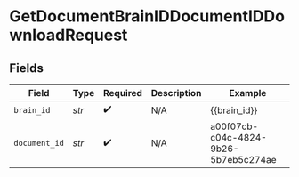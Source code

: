 # GetDocumentBrainIDDocumentIDDownloadRequest


## Fields

| Field                                | Type                                 | Required                             | Description                          | Example                              |
| ------------------------------------ | ------------------------------------ | ------------------------------------ | ------------------------------------ | ------------------------------------ |
| `brain_id`                           | *str*                                | :heavy_check_mark:                   | N/A                                  | {{brain_id}}                         |
| `document_id`                        | *str*                                | :heavy_check_mark:                   | N/A                                  | a00f07cb-c04c-4824-9b26-5b7eb5c274ae |